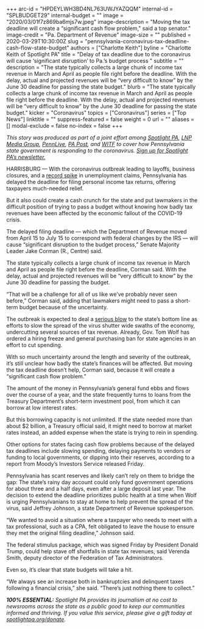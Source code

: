 +++
arc-id = "HPDEYLWH3BD4NL763UWJYAZQQM"
internal-id = "SPLBUDGET29"
internal-budget = ""
image = "2020/03/01f7z869ba6mjs7w.jpeg"
image-description = "Moving the tax deadline will create a “significant cash flow problem,\" said a top senator."
image-credit = "Pa. Department of Revenue"
image-size = ""
published = 2020-03-29T10:30:00Z
slug = "pennsylvania-coronavirus-tax-deadline-cash-flow-state-budget"
authors = ["Charlotte Keith"]
byline = "Charlotte Keith of Spotlight PA"
title = "Delay of tax deadline due to the coronavirus will cause ‘significant disruption’ to Pa.’s budget process  "
subtitle = ""
description = "The state typically collects a large chunk of income tax revenue in March and April as people file right before the deadline. With the delay, actual and projected revenues will be “very difficult to know” by the June 30 deadline for passing the state budget."
blurb = "The state typically collects a large chunk of income tax revenue in March and April as people file right before the deadline. With the delay, actual and projected revenues will be “very difficult to know” by the June 30 deadline for passing the state budget."
kicker = "Coronavirus"
topics = ["Coronavirus"]
series = ["Top News"]
linktitle = ""
suppress-featured = false
weight = 0
url = ""
aliases = []
modal-exclude = false
no-index = false
+++

<i>This story was produced as part of a joint effort among </i><a href="https://www.spotlightpa.org/"><i>Spotlight PA</i></a><i>, </i><a href="https://lancasteronline.com/"><i>LNP Media Group</i></a><i>, </i><a href="https://www.pennlive.com/"><i>PennLive</i></a><i>, </i><a href="https://papost.org/"><i>PA Post</i></a><i>, and </i><a href="https://www.witf.org/"><i>WITF</i></a><i> to cover how Pennsylvania state government is responding to the coronavirus. </i><a href="https://www.spotlightpa.org/newsletters"><i>Sign up for Spotlight PA’s newsletter.</i></a>

HARRISBURG — With the coronavirus outbreak leading to layoffs, business closures, and a <a href="https://www.spotlightpa.org/news/2020/03/pennsylvania-pa-coronavirus-shutdown-unemployment-jobless-claims/">record spike</a> in unemployment claims, Pennsylvania has delayed the deadline for filing personal income tax returns, offering taxpayers much-needed relief.

But it also could create a cash crunch for the state and put lawmakers in the difficult position of trying to pass a budget without knowing how badly tax revenues have been affected by the economic fallout of the COVID-19 crisis.

The delayed filing deadline — which the Department of Revenue moved from April 15 to July 15 to correspond with federal changes by the IRS — will cause “significant disruption to the budget process,” Senate Majority Leader Jake Corman (R., Centre) said.

The state typically collects a large chunk of income tax revenue in March and April as people file right before the deadline, Corman said. With the delay, actual and projected revenues will be “very difficult to know” by the June 30 deadline for passing the budget.

“That will be a challenge for all of us like we’ve probably never seen before,” Corman said, adding that lawmakers might need to pass a short-term budget because of the uncertainty.

The outbreak is expected to deal a <a href="https://www.spotlightpa.org/news/2020/03/pennsylvania-pa-coronavirus-state-budget-revenues-shortfall/">serious blow</a> to the state’s bottom line as efforts to slow the spread of the virus shutter wide swaths of the economy, undercutting several sources of tax revenue. Already, Gov. Tom Wolf has ordered a hiring freeze and general purchasing ban for state agencies in an effort to cut spending.

<script src="https://www.spotlightpa.org/embed.js" async></script><div data-spl-embed-version="1" data-spl-src="https://www.spotlightpa.org/embeds/donate/"></div>

With so much uncertainty around the length and severity of the outbreak, it’s still unclear how badly the state’s finances will be affected. But moving the tax deadline doesn’t help, Corman said, because it will create a “significant cash flow problem.”

The amount of the money in Pennsylvania’s general fund ebbs and flows over the course of a year, and the state frequently turns to loans from the Treasury Department’s short-term investment pool, from which it can borrow at low interest rates.

But this borrowing capacity is not unlimited. If the state needed more than about $2 billion, a Treasury official said, it might need to borrow at market rates instead, an added expense when the state is trying to rein in spending.

Other options for states facing cash flow problems because of the delayed tax deadlines include slowing spending, delaying payments to vendors or funding to local governments, or dipping into their reserves, according to a report from Moody’s Investors Service released Friday.

Pennsylvania has scant reserves and likely can’t rely on them to bridge the gap: The state’s rainy day account could only fund government operations for about three and a half days, even after a large deposit last year. The decision to extend the deadline prioritizes public health at a time when Wolf is urging Pennsylvanians to stay at home to help prevent the spread of the virus, said Jeffrey Johnson, a state Department of Revenue spokesperson.

“We wanted to avoid a situation where a taxpayer who needs to meet with a tax professional, such as a CPA, felt obligated to leave the house to ensure they met the original filing deadline,” Johnson said.

The federal stimulus package, which was signed Friday by President Donald Trump, could help stave off shortfalls in state tax revenues, said Verenda Smith, deputy director of the Federation of Tax Administrators.

Even so, it’s clear that state budgets will take a hit.

“We always see an increase both in bankruptcies and delinquent taxes following a financial crisis,” she said. “There’s just nothing there to collect.”

<i><b>100% ESSENTIAL:</b></i><i> Spotlight PA provides its journalism at no cost to newsrooms across the state as a public good to keep our communities informed and thriving. If you value this service, please give a gift today at </i><a href="https://www.spotlightpa.org/donate"><i>spotlightpa.org/donate</i></a><i>.</i>

<script src="https://www.spotlightpa.org/embed.js" async></script><div data-spl-embed-version="1" data-spl-src="https://www.spotlightpa.org/embeds/tips/?tip_text=Do%20you%20have%20a%20tip%20about%20%3Cb%3Ehow%20Pa.'s%20government%20is%20responding%20to%20the%20coronavirus%3C%2Fb%3E%3F%20Tell%20us."></div>
